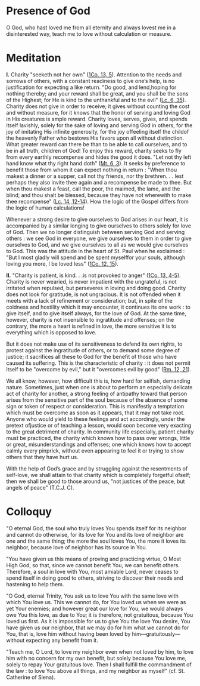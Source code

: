 # Presence of God

O God, who hast loved me from all eternity and always lovest me in a disinterested way, teach me to love without calculation or measure.

# Meditation

**I.** Charity "seeketh not her own" ([1Co. 13, 5](https://vulgata.online/bible/1Co.13?ed=DR2&vfn=DR2.1Co.13.5:vs)). Attention to the needs and sorrows of others, with a constant readiness to give one’s help, is no justification for expecting a like return. "Do good, and lend,hoping for nothing thereby; and your reward shall be great, and you shall be the sons of the Highest; for He is kind to the unthankful and to the evil" ([Lc. 6, 35](https://vulgata.online/bible/Lc.6?ed=DR2&vfn=DR2.Lc.6.35:vs)). Charity does not give in order to receive; it gives without counting the cost and without measure, for it knows that the honor of serving and loving God in His creatures is ample reward. Charity loves, serves, gives, and spends itself lavishly, solely for the sake of loving and serving God in others, for the joy of imitating His infinite generosity, for the joy offeeling itself the childof the heavenly Father who bestows His favors upon all without distinction. What greater reward can there be than to be able to call ourselves, and to be in all truth, children of God! To enjoy this reward, charity seeks to fly from every earthly recompense and hides the good it does. "Let not thy left hand know what thy right hand doth" ([Mt. 6, 3](https://vulgata.online/bible/Mt.6?ed=DR2&vfn=DR2.Mt.6.3:vs)). It seeks by preference to benefit those from whom it can expect nothing in return : "When thou makest a dinner or a supper, call not thy friends, nor thy brethren. . . lest perhaps they also invite thee again and a recompense be made to thee. But when thou makest a feast, call the poor, the maimed, the lame, and the blind; and thou shalt be blessed, because they have not wherewith to make thee recompense" ([Lc. 14, 12-14](https://vulgata.online/bible/Lc.14?ed=DR2&vfn=DR2.Lc.14.12-14:vs)). How the logic of the Gospel differs from the logic of human calculations!

Whenever a strong desire to give ourselves to God arises in our heart, it is accompanied by a similar longing to give ourselves to others solely for love of God. Then we no longer distinguish between serving God and serving others : we see God in everyone, we give ourselves to them in order to give ourselves to God, and we give ourselves to all as we would give ourselves to God. This was the attitude in the heart of St. Paul when he exclaimed : "But I most gladly will spend and be spent myselffor your souls, although loving you more, I be loved less" ([1Co. 12, 15](https://vulgata.online/bible/1Co.12?ed=DR2&vfn=DR2.1Co.12.15:vs)).

**II.** "Charity is patient, is kind. . .is not provoked to anger" ([1Co. 13, 4-5](https://vulgata.online/bible/1Co.13?ed=DR2&vfn=DR2.1Co.13.4-5:vs)). Charity is never wearied, is never impatient with the ungrateful, is not irritated when repulsed, but perseveres in loving and doing good. Charity does not look for gratitude, is not ungracious. It is not offended when it meets with a lack of refinement or consideration; but, in spite of the coldness and hostility which it may encounter, it continues its one work : to give itself, and to give itself always, for the love of God. At the same time, however, charity is not insensible to ingratitude and offenses; on the contrary, the more a heart is refined in love, the more sensitive it is to everything which is opposed to love.

But it does not make use of its sensitiveness to defend its own rights, to protest against the ingratitude of others, or to demand some degree of justice; it sacrifices all these to God for the benefit of those who have caused its suffering. This is the characteristic of charity : it does not permit itself to be "overcome by evil," but it "overcomes evil by good" ([Rm. 12, 21](https://vulgata.online/bible/Rm.12?ed=DR2&vfn=DR2.Rm.12.21:vs)).

We all know, however, how difficult this is, how hard for selfish, demanding nature. Sometimes, just when one is about to perform an especially delicate act of charity for another, a strong feeling of antipathy toward that person arises from the sensitive part of the soul because of the absence of some sign or token of respect or consideration. This is manifestly a temptation which must be overcome as soon as it appears, that it may not take root. Anyone who would yield to these feelings and act accordingly, under the pretext ofjustice or of teaching a lesson, would soon become very exacting to the great detriment of charity. In community life especially, patient charity must be practiced, the charity which knows how to pass over wrongs, little or great, misunderstandings and offenses; one which knows how to accept calmly every pinprick, without even appearing to feel it or trying to show others that they have hurt us.

With the help of God’s grace and by struggling against the resentments of self-love, we shall attain to that charity which is completely forgetful ofself; then we shall be good to those around us, "not justices of the peace, but angels of peace" (T.C.J. C).

# Colloquy

"O eternal God, the soul who truly loves You spends itself for its neighbor and cannot do otherwise, for its love for You and its love of neighbor are one and the same thing; the more the soul loves You, the more it loves its neighbor, because love of neighbor has its source in You.

"You have given us this means of proving and practicing virtue, O Most High God, so that, since we cannot benefit You, we can benefit others. Therefore, a soul in love with You, most amiable Lord, never ceases to spend itself in doing good to others, striving to discover their needs and hastening to help them.

"O God, eternal Trinity, You ask us to love You with the same love with which You love us. This we cannot do, for You loved us when we were as yet Your enemies; and however great our love for You, we would always owe You this love, as due to You; it is therefore, not gratuitous, because You loved us first. As it is impossible for us to give You the love You desire, You have given us our neighbor, that we may do for him what we cannot do for You, that is, love him without having been loved by him—gratuitously—without expecting any benefit from it.

"Teach me, O Lord, to love my neighbor even when not loved by him, to love him with no concern for my own benefit, but solely because You love me, solely to repay Your gratuitous love. Then I shall fulfill the commandment of the law : to love You above all things, and my neighbor as myself" (cf. St. Catherine of Siena).

